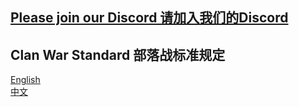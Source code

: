 ## [Please join our Discord 请加入我们的Discord](https://discord.gg/N5P2uJD)

## Clan War Standard 部落战标准规定
[English](docs/cw_std_EN.md)  
[中文](docs/cw_std_CN.md)